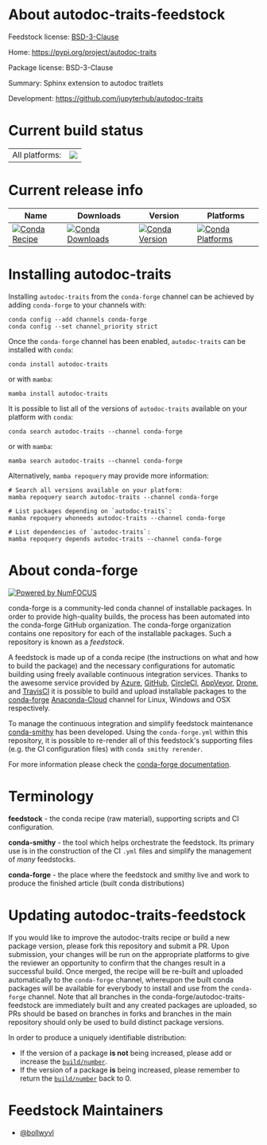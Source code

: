 About autodoc-traits-feedstock
==============================

Feedstock license: [BSD-3-Clause](https://github.com/conda-forge/autodoc-traits-feedstock/blob/main/LICENSE.txt)

Home: https://pypi.org/project/autodoc-traits

Package license: BSD-3-Clause

Summary: Sphinx extension to autodoc traitlets

Development: https://github.com/jupyterhub/autodoc-traits

Current build status
====================


<table><tr><td>All platforms:</td>
    <td>
      <a href="https://dev.azure.com/conda-forge/feedstock-builds/_build/latest?definitionId=18679&branchName=main">
        <img src="https://dev.azure.com/conda-forge/feedstock-builds/_apis/build/status/autodoc-traits-feedstock?branchName=main">
      </a>
    </td>
  </tr>
</table>

Current release info
====================

| Name | Downloads | Version | Platforms |
| --- | --- | --- | --- |
| [![Conda Recipe](https://img.shields.io/badge/recipe-autodoc--traits-green.svg)](https://anaconda.org/conda-forge/autodoc-traits) | [![Conda Downloads](https://img.shields.io/conda/dn/conda-forge/autodoc-traits.svg)](https://anaconda.org/conda-forge/autodoc-traits) | [![Conda Version](https://img.shields.io/conda/vn/conda-forge/autodoc-traits.svg)](https://anaconda.org/conda-forge/autodoc-traits) | [![Conda Platforms](https://img.shields.io/conda/pn/conda-forge/autodoc-traits.svg)](https://anaconda.org/conda-forge/autodoc-traits) |

Installing autodoc-traits
=========================

Installing `autodoc-traits` from the `conda-forge` channel can be achieved by adding `conda-forge` to your channels with:

```
conda config --add channels conda-forge
conda config --set channel_priority strict
```

Once the `conda-forge` channel has been enabled, `autodoc-traits` can be installed with `conda`:

```
conda install autodoc-traits
```

or with `mamba`:

```
mamba install autodoc-traits
```

It is possible to list all of the versions of `autodoc-traits` available on your platform with `conda`:

```
conda search autodoc-traits --channel conda-forge
```

or with `mamba`:

```
mamba search autodoc-traits --channel conda-forge
```

Alternatively, `mamba repoquery` may provide more information:

```
# Search all versions available on your platform:
mamba repoquery search autodoc-traits --channel conda-forge

# List packages depending on `autodoc-traits`:
mamba repoquery whoneeds autodoc-traits --channel conda-forge

# List dependencies of `autodoc-traits`:
mamba repoquery depends autodoc-traits --channel conda-forge
```


About conda-forge
=================

[![Powered by
NumFOCUS](https://img.shields.io/badge/powered%20by-NumFOCUS-orange.svg?style=flat&colorA=E1523D&colorB=007D8A)](https://numfocus.org)

conda-forge is a community-led conda channel of installable packages.
In order to provide high-quality builds, the process has been automated into the
conda-forge GitHub organization. The conda-forge organization contains one repository
for each of the installable packages. Such a repository is known as a *feedstock*.

A feedstock is made up of a conda recipe (the instructions on what and how to build
the package) and the necessary configurations for automatic building using freely
available continuous integration services. Thanks to the awesome service provided by
[Azure](https://azure.microsoft.com/en-us/services/devops/), [GitHub](https://github.com/),
[CircleCI](https://circleci.com/), [AppVeyor](https://www.appveyor.com/),
[Drone](https://cloud.drone.io/welcome), and [TravisCI](https://travis-ci.com/)
it is possible to build and upload installable packages to the
[conda-forge](https://anaconda.org/conda-forge) [Anaconda-Cloud](https://anaconda.org/)
channel for Linux, Windows and OSX respectively.

To manage the continuous integration and simplify feedstock maintenance
[conda-smithy](https://github.com/conda-forge/conda-smithy) has been developed.
Using the ``conda-forge.yml`` within this repository, it is possible to re-render all of
this feedstock's supporting files (e.g. the CI configuration files) with ``conda smithy rerender``.

For more information please check the [conda-forge documentation](https://conda-forge.org/docs/).

Terminology
===========

**feedstock** - the conda recipe (raw material), supporting scripts and CI configuration.

**conda-smithy** - the tool which helps orchestrate the feedstock.
                   Its primary use is in the construction of the CI ``.yml`` files
                   and simplify the management of *many* feedstocks.

**conda-forge** - the place where the feedstock and smithy live and work to
                  produce the finished article (built conda distributions)


Updating autodoc-traits-feedstock
=================================

If you would like to improve the autodoc-traits recipe or build a new
package version, please fork this repository and submit a PR. Upon submission,
your changes will be run on the appropriate platforms to give the reviewer an
opportunity to confirm that the changes result in a successful build. Once
merged, the recipe will be re-built and uploaded automatically to the
`conda-forge` channel, whereupon the built conda packages will be available for
everybody to install and use from the `conda-forge` channel.
Note that all branches in the conda-forge/autodoc-traits-feedstock are
immediately built and any created packages are uploaded, so PRs should be based
on branches in forks and branches in the main repository should only be used to
build distinct package versions.

In order to produce a uniquely identifiable distribution:
 * If the version of a package **is not** being increased, please add or increase
   the [``build/number``](https://docs.conda.io/projects/conda-build/en/latest/resources/define-metadata.html#build-number-and-string).
 * If the version of a package **is** being increased, please remember to return
   the [``build/number``](https://docs.conda.io/projects/conda-build/en/latest/resources/define-metadata.html#build-number-and-string)
   back to 0.

Feedstock Maintainers
=====================

* [@bollwyvl](https://github.com/bollwyvl/)

